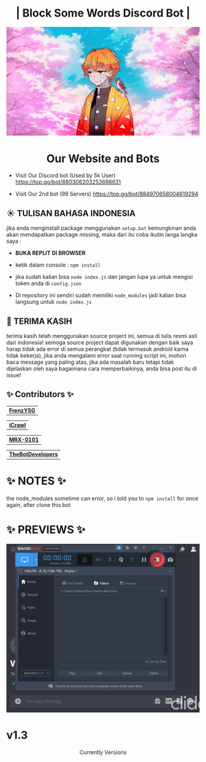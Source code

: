 <h1 align="center" height="500px">| Block Some Words Discord Bot |</h1>
<p align="center">
<img src="./assets/lol.jpg"/>
<a align="center">
<h1 align="center" height="500px">Our Website and Bots</h1>

- Visit Our Discord bot (Used by 5k User)
https://top.gg/bot/880306203253698631
    
- Visit Our 2nd bot (99 Servers)
https://top.gg/bot/884970658004619294

## ☀ TULISAN BAHASA INDONESIA
jika anda menginstall package menggunakan ``setup.bat`` kemungkinan anda akan mendapatkan package missing, maka dari itu coba
ikutin langa langka saya :
- **BUKA REPLIT DI BROWSER**
- ketik dalam console :
``npm install``
- jika sudah kalian bisa ``node index.js`` dan jangan lupa ya untuk mengisi token anda di  ``config.json``

- Di repository ini sendiri sudah memiliki ```node_modules``` jadi kalian bisa langsung untuk ```node index.js```

## 🌙 TERIMA KASIH
terima kasih telah menggunakan source project ini,
semua di tulis resmi asli dari indonesia!
semoga source project dapat digunakan dengan baik
saya harap tidak ada error di semua perangkat (tidak termasuk android karna tidak bekerja),
jika anda mengalami error saat running script ini, mohon baca message yang paling atas,
jika ada masalah baru tetapi tidak dijelaskan oleh saya bagaimana cara memperbaikinya, anda bisa post itu di issue!
    
## ✨ Contributors ✨
<table>
  <tr>
<td align="center"><a href="https://github.com/FrenzY8"
<sub><b>FrenzYSG</b></sub><br /></td>
  </tr>
</table>
<table>
  <tr>
<td align="center"><a href="https://github.com/icrawl"
<sub><b>iCrawl</b></sub><br /></td>
  </tr>
</table>
<table>
  <tr>
<td align="center"><a href="https://github.com/mrx-0101"
<sub><b>MRX-0101</b></sub><br /></td>
  </tr>
</table>
<table>
  <tr>
<td align="center"><a href="https://github.com/TheBotDevelopers"
<sub><b>TheBotDevelopers</b></sub><br /></td>
  </tr>
</table>

# ✨ NOTES ✨
the node_modules sometime can error, so i told you to ```npm install``` for once again, after clone this  bot

# ✨ PREVIEWS ✨
<p align="center">
<img src="./assets/bandicam-2021-09-20-01-11-03-946.gif"/>
<a align="center">
  
# v1.3
  Currently Versions
